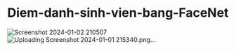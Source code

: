 # Diem-danh-sinh-vien-bang-FaceNet
![Screenshot 2024-01-02 210507](https://github.com/user-attachments/assets/2727f06b-b636-4517-9457-c4b45c5a6312)
![Uploading Screenshot 2024-01-01 215340.png…]()
